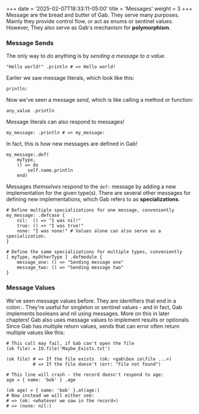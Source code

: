 +++
date = '2025-02-07T18:33:11-05:00'
title = 'Messages'
weight = 3
+++
Message are the bread and butter of Gab. They serve many purposes. Mainly they provide control flow, or act as enums or sentinel values. However, They also serve as Gab's mechanism for **polymorphism**.
### Message Sends
The only way to *do* anything is by *sending a message to a value*.
```gab
"Hello world!" .println # => Hello world!
```
Earlier we saw message literals, which look like this:
```gab
println:
```

Now we've seen a message *send*, which is like calling a method or function:
```gab
any_value .println
```

Message literals can also respond to messages!
```gab
my_message: .println # => my_message:
```
In fact, this is how new messages are defined in Gab!
```gab
my_message:.def(
    myType,
    () => do
        self.name.println
    end)
```

Messages *themselves* respond to the `def:` message by adding a new implementation for the given type(s).
There are several other messages for defining new implementations, which Gab refers to as **specializations**.
```gab
# Define multiple specializations for one message, conveniently
my_message: .defcase {
    nil:  () => "I was nil!"
    true: () => "I was true!"
    none: "I was none!" # Values alone can also serve as a specialization.
}

# Define the same specializations for multiple types, conveniently
[ myType, myOtherType ] .defmodule {
    message_one: () => "Sending message one"
    message_two: () => "Sending message two"
}
```
### Message Values
We've seen message values before. They are identifiers that end in a colon`:`.
They're useful for singleton or sentinel values - and in fact, Gab implements booleans and nil using messages. More on this in later chapters!
Gab also uses message values to implement results or optionals.
Since Gab has multiple return values, sends that can error often return multiple values like this:
```gab
# This call may fail, if Gab can't open the file
(ok file) = IO.file('Maybe_Exists.txt')

(ok file) # => If the file exists  (ok: <gab\box io\file ...>)
          # => If the file doesn't (err: "File not found")

# This line will crash - the record doesn't respond to age:
age = { name: 'bob' } .age

(ok age) = { name: 'bob' }.at(age:)
# Now instead we will either see:
# => (ok: <whatever we saw in the record>)
# => (none: nil:)

```
